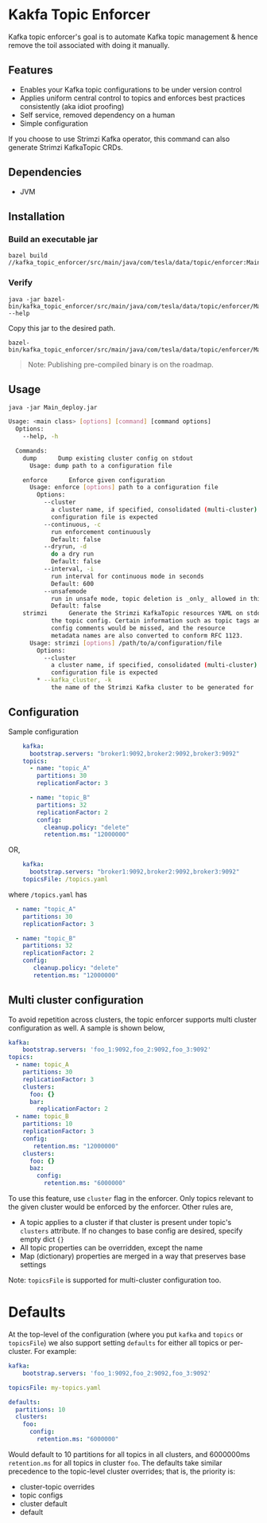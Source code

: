 # Kakfa Topic Enforcer

Kafka topic enforcer's goal is to automate Kafka topic management & hence remove the toil associated with doing it manually.

## Features

* Enables your Kafka topic configurations to be under version control
* Applies uniform central control to topics and enforces best practices consistently (aka idiot proofing) 
* Self service, removed dependency on a human
* Simple configuration

If you choose to use Strimzi Kafka operator, this command can also generate Strimzi KafkaTopic CRDs.

## Dependencies

* JVM 

## Installation

### Build an executable jar

```
bazel build //kafka_topic_enforcer/src/main/java/com/tesla/data/topic/enforcer:Main_deploy.jar
```

### Verify

```
java -jar bazel-bin/kafka_topic_enforcer/src/main/java/com/tesla/data/topic/enforcer/Main_deploy.jar --help
```

Copy this jar to the desired path.

```
bazel-bin/kafka_topic_enforcer/src/main/java/com/tesla/data/topic/enforcer/Main_deploy.jar
```

> Note: Publishing pre-compiled binary is on the roadmap.

## Usage

`java -jar Main_deploy.jar`

```bash
Usage: <main class> [options] [command] [command options]
  Options:
    --help, -h

  Commands:
    dump      Dump existing cluster config on stdout
      Usage: dump path to a configuration file

    enforce      Enforce given configuration
      Usage: enforce [options] path to a configuration file
        Options:
          --cluster
            a cluster name, if specified, consolidated (multi-cluster)
            configuration file is expected
          --continuous, -c
            run enforcement continuously
            Default: false
          --dryrun, -d
            do a dry run
            Default: false
          --interval, -i
            run interval for continuous mode in seconds
            Default: 600
          --unsafemode
            run in unsafe mode, topic deletion is _only_ allowed in this mode
            Default: false
    strimzi      Generate the Strimzi KafkaTopic resources YAML on stdout from
            the topic config. Certain information such as topic tags and
            config comments would be missed, and the resource
            metadata names are also converted to conform RFC 1123.
      Usage: strimzi [options] /path/to/a/configuration/file
        Options:
          --cluster
            a cluster name, if specified, consolidated (multi-cluster)
            configuration file is expected
        * --kafka_cluster, -k
            the name of the Strimzi Kafka cluster to be generated for
```

## Configuration

Sample configuration

```yaml
    kafka:
      bootstrap.servers: "broker1:9092,broker2:9092,broker3:9092"
    topics:
      - name: "topic_A"
        partitions: 30
        replicationFactor: 3

      - name: "topic_B"
        partitions: 32
        replicationFactor: 2
        config:
          cleanup.policy: "delete"
          retention.ms: "12000000"
```

OR,

```yaml
    kafka:
      bootstrap.servers: "broker1:9092,broker2:9092,broker3:9092"
    topicsFile: /topics.yaml
```

where `/topics.yaml` has

```yaml
  - name: "topic_A"
    partitions: 30
    replicationFactor: 3

  - name: "topic_B"
    partitions: 32
    replicationFactor: 2
    config:
       cleanup.policy: "delete"
       retention.ms: "12000000"
```

## Multi cluster configuration
To avoid repetition across clusters, the topic enforcer supports multi cluster configuration as well. A sample is shown below,

```yaml
kafka:
    bootstrap.servers: 'foo_1:9092,foo_2:9092,foo_3:9092'
topics:
  - name: topic_A
    partitions: 30
    replicationFactor: 3
    clusters:
      foo: {}
      bar:
        replicationFactor: 2
  - name: topic_B
    partitions: 10
    replicationFactor: 3
    config:
       retention.ms: "12000000"
    clusters:
      foo: {}
      baz:
        config:
          retention.ms: "6000000"
```

To use this feature, use `cluster` flag in the enforcer. Only topics relevant to the given cluster would be enforced by the enforcer. Other rules are,

* A topic applies to a cluster if that cluster is present under topic's `clusters`
attribute. If no changes to base config are desired, specify empty dict `{}`
* All topic properties can be overridden, except the name
* Map (dictionary) properties are merged in a way that preserves base settings
 

Note: `topicsFile` is supported for multi-cluster configuration too.

# Defaults

At the top-level of the configuration (where you put `kafka` and `topics` or `topicsFile`) we also support setting
`defaults` for either all topics or per-cluster. For example:
```yaml
kafka:
    bootstrap.servers: 'foo_1:9092,foo_2:9092,foo_3:9092'

topicsFile: my-topics.yaml

defaults:
  partitions: 10
  clusters:
    foo:
      config:
        retention.ms: "6000000"
```

Would default to 10 partitions for all topics in all clusters, and 6000000ms `retention.ms` for all topics in cluster
 `foo`. The defaults take similar precedence to the topic-level cluster overrides; that is, the priority is:
 
  * cluster-topic overrides
  * topic configs
  * cluster default
  * default 

